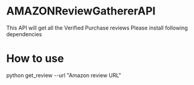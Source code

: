 # AMAZONReviewGathererAPI
This API will get all the Verified Purchase reviews
Please install following dependencies

# How to use
python get_review --url "Amazon review URL"
